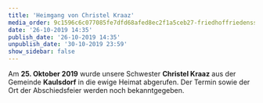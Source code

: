 ```yaml
---
title: 'Heimgang von Christel Kraaz'
media_order: 9c1596c6c077085fe7dfd68afed8ec2f1a5ceb27-friedhoffriedensstadtgrabsteine.jpg
date: '26-10-2019 14:35'
publish_date: '26-10-2019 14:35'
unpublish_date: '30-10-2019 23:59'
show_sidebar: false
---
```


Am **25. Oktober 2019** wurde unsere Schwester **Christel Kraaz** aus der Gemeinde **Kaulsdorf** in die ewige Heimat abgerufen. Der Termin sowie der Ort der Abschiedsfeier werden noch bekanntgegeben.